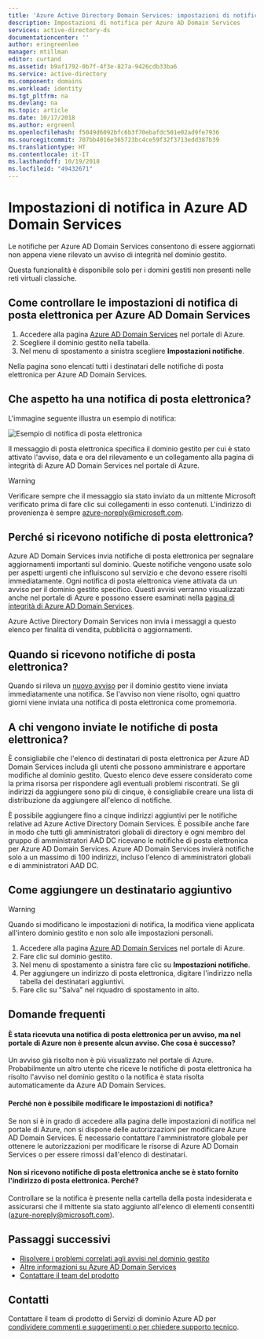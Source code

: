 ```yaml
---
title: 'Azure Active Directory Domain Services: impostazioni di notifica | Microsoft Docs'
description: Impostazioni di notifica per Azure AD Domain Services
services: active-directory-ds
documentationcenter: ''
author: eringreenlee
manager: mtillman
editor: curtand
ms.assetid: b9af1792-0b7f-4f3e-827a-9426cdb33ba6
ms.service: active-directory
ms.component: domains
ms.workload: identity
ms.tgt_pltfrm: na
ms.devlang: na
ms.topic: article
ms.date: 10/17/2018
ms.author: ergreenl
ms.openlocfilehash: f5049d6092bfc6b3f70ebafdc501e02ad9fe7936
ms.sourcegitcommit: 707bb4016e365723bc4ce59f32f3713edd387b39
ms.translationtype: HT
ms.contentlocale: it-IT
ms.lasthandoff: 10/19/2018
ms.locfileid: "49432671"
---
```

# <a name="notification-settings-in-azure-ad-domain-services"></a>Impostazioni di notifica in Azure AD Domain Services

Le notifiche per Azure AD Domain Services consentono di essere aggiornati non appena viene rilevato un avviso di integrità nel dominio gestito.  

Questa funzionalità è disponibile solo per i domini gestiti non presenti nelle reti virtuali classiche.


## <a name="how-to-check-your-azure-ad-domain-services-email-notification-settings"></a>Come controllare le impostazioni di notifica di posta elettronica per Azure AD Domain Services

1. Accedere alla pagina [Azure AD Domain Services](https://portal.azure.com/#blade/HubsExtension/Resources/resourceType/Microsoft.AAD%2FdomainServices) nel portale di Azure.
2. Scegliere il dominio gestito nella tabella.
3. Nel menu di spostamento a sinistra scegliere **Impostazioni notifiche**.

Nella pagina sono elencati tutti i destinatari delle notifiche di posta elettronica per Azure AD Domain Services.

## <a name="what-does-an-email-notification-look-like"></a>Che aspetto ha una notifica di posta elettronica?

L'immagine seguente illustra un esempio di notifica:

![Esempio di notifica di posta elettronica](.\media\active-directory-domain-services-alerts\email-alert.png)

Il messaggio di posta elettronica specifica il dominio gestito per cui è stato attivato l'avviso, data e ora del rilevamento e un collegamento alla pagina di integrità di Azure AD Domain Services nel portale di Azure.

> [!WARNING]
> Verificare sempre che il messaggio sia stato inviato da un mittente Microsoft verificato prima di fare clic sui collegamenti in esso contenuti. L'indirizzo di provenienza è sempre azure-noreply@microsoft.com.
>


## <a name="why-would-i-receive-email-notifications"></a>Perché si ricevono notifiche di posta elettronica?

Azure AD Domain Services invia notifiche di posta elettronica per segnalare aggiornamenti importanti sul dominio.  Queste notifiche vengono usate solo per aspetti urgenti che influiscono sul servizio e che devono essere risolti immediatamente. Ogni notifica di posta elettronica viene attivata da un avviso per il dominio gestito specifico. Questi avvisi verranno visualizzati anche nel portale di Azure e possono essere esaminati nella [pagina di integrità di Azure AD Domain Services](active-directory-ds-check-health.md).

Azure Active Directory Domain Services non invia i messaggi a questo elenco per finalità di vendita, pubblicità o aggiornamenti.

## <a name="when-will-i-receive-email-notifications"></a>Quando si ricevono notifiche di posta elettronica?

Quando si rileva un [nuovo avviso](active-directory-ds-troubleshoot-alerts.md) per il dominio gestito viene inviata immediatamente una notifica. Se l'avviso non viene risolto, ogni quattro giorni viene inviata una notifica di posta elettronica come promemoria.

## <a name="who-should-receive-the-email-notifications"></a>A chi vengono inviate le notifiche di posta elettronica?


 È consigliabile che l'elenco di destinatari di posta elettronica per Azure AD Domain Services includa gli utenti che possono amministrare e apportare modifiche al dominio gestito. Questo elenco deve essere considerato come la prima risorsa per rispondere agli eventuali problemi riscontrati. Se gli indirizzi da aggiungere sono più di cinque, è consigliabile creare una lista di distribuzione da aggiungere all'elenco di notifiche.

È possibile aggiungere fino a cinque indirizzi aggiuntivi per le notifiche relative ad Azure Active Directory Domain Services. È possibile anche fare in modo che tutti gli amministratori globali di directory e ogni membro del gruppo di amministratori AAD DC ricevano le notifiche di posta elettronica per Azure AD Domain Services. Azure AD Domain Services invierà notifiche solo a un massimo di 100 indirizzi, incluso l'elenco di amministratori globali e di amministratori AAD DC.


## <a name="how-to-add-an-additional-email-recipient"></a>Come aggiungere un destinatario aggiuntivo

> [!WARNING]
> Quando si modificano le impostazioni di notifica, la modifica viene applicata all'intero dominio gestito e non solo alle impostazioni personali.

1. Accedere alla pagina [Azure AD Domain Services](https://portal.azure.com/#blade/HubsExtension/Resources/resourceType/Microsoft.AAD%2FdomainServices) nel portale di Azure.
2. Fare clic sul dominio gestito.
3. Nel menu di spostamento a sinistra fare clic su **Impostazioni notifiche**.
4. Per aggiungere un indirizzo di posta elettronica, digitare l'indirizzo nella tabella dei destinatari aggiuntivi.
5. Fare clic su "Salva" nel riquadro di spostamento in alto.

## <a name="frequently-asked-questions"></a>Domande frequenti

#### <a name="i-received-an-email-notification-for-an-alert-but-when-i-logged-on-to-the-azure-portal-there-was-no-alert-what-happened"></a>È stata ricevuta una notifica di posta elettronica per un avviso, ma nel portale di Azure non è presente alcun avviso. Che cosa è successo?

Un avviso già risolto non è più visualizzato nel portale di Azure. Probabilmente un altro utente che riceve le notifiche di posta elettronica ha risolto l'avviso nel dominio gestito o la notifica è stata risolta automaticamente da Azure AD Domain Services.


#### <a name="why-can-i-not-edit-the-notification-settings"></a>Perché non è possibile modificare le impostazioni di notifica?

Se non si è in grado di accedere alla pagina delle impostazioni di notifica nel portale di Azure, non si dispone delle autorizzazioni per modificare Azure AD Domain Services. È necessario contattare l'amministratore globale per ottenere le autorizzazioni per modificare le risorse di Azure AD Domain Services o per essere rimossi dall'elenco di destinatari.

#### <a name="i-dont-seem-to-be-receiving-email-notifications-even-though-i-provided-my-email-address-why"></a>Non si ricevono notifiche di posta elettronica anche se è stato fornito l'indirizzo di posta elettronica. Perché?

Controllare se la notifica è presente nella cartella della posta indesiderata e assicurarsi che il mittente sia stato aggiunto all'elenco di elementi consentiti (azure-noreply@microsoft.com).

## <a name="next-steps"></a>Passaggi successivi
- [Risolvere i problemi correlati agli avvisi nel dominio gestito](active-directory-ds-troubleshoot-alerts.md)
- [Altre informazioni su Azure AD Domain Services](active-directory-ds-overview.md)
- [Contattare il team del prodotto](active-directory-ds-contact-us.md)

## <a name="contact-us"></a>Contatti
Contattare il team di prodotto di Servizi di dominio Azure AD per [condividere commenti e suggerimenti o per chiedere supporto tecnico](active-directory-ds-contact-us.md).
